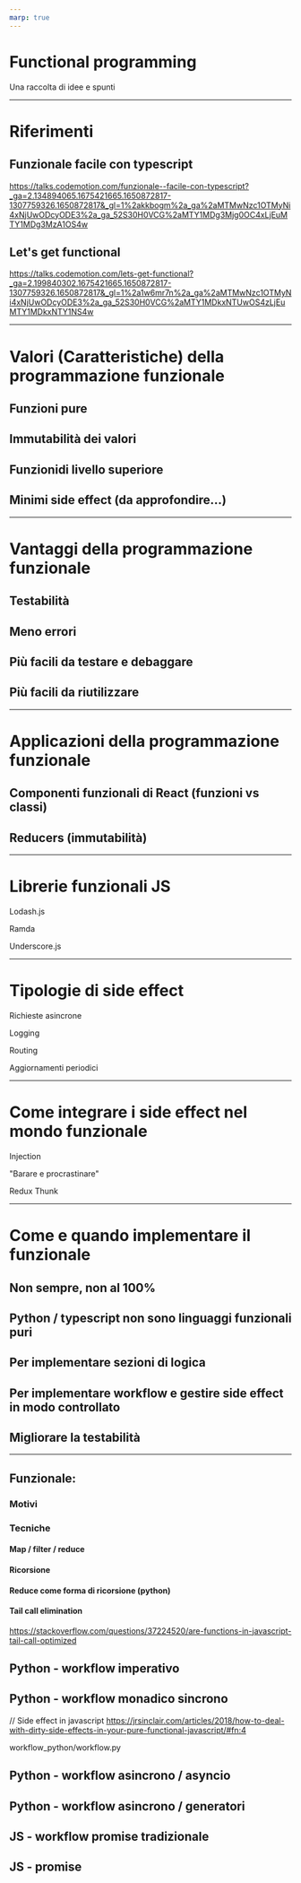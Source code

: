 ```yaml
---
marp: true
---
```


# Functional programming

Una raccolta di idee e spunti

---

# Riferimenti

## Funzionale facile con typescript

https://talks.codemotion.com/funzionale--facile-con-typescript?_ga=2.134894065.1675421665.1650872817-1307759326.1650872817&_gl=1%2akkbogm%2a_ga%2aMTMwNzc1OTMyNi4xNjUwODcyODE3%2a_ga_52S30H0VCG%2aMTY1MDg3Mjg0OC4xLjEuMTY1MDg3MzA1OS4w

## Let's get functional
https://talks.codemotion.com/lets-get-functional?_ga=2.199840302.1675421665.1650872817-1307759326.1650872817&_gl=1%2a1w6mr7n%2a_ga%2aMTMwNzc1OTMyNi4xNjUwODcyODE3%2a_ga_52S30H0VCG%2aMTY1MDkxNTUwOS4zLjEuMTY1MDkxNTY1NS4w

---

# Valori (Caratteristiche) della programmazione funzionale

## Funzioni pure

## Immutabilità dei valori

## Funzionidi livello superiore

## Minimi side effect (da approfondire...)

---

# Vantaggi della programmazione funzionale

## Testabilità

## Meno errori

## Più facili da testare e debaggare

## Più facili da riutilizzare

---

# Applicazioni della programmazione funzionale

## Componenti funzionali di React (funzioni vs classi)

## Reducers (immutabilità)

---

# Librerie funzionali JS

Lodash.js

Ramda

Underscore.js

---

# Tipologie di side effect

Richieste asincrone

Logging

Routing

Aggiornamenti periodici

---

# Come integrare i side effect nel mondo funzionale

Injection

"Barare e procrastinare"

Redux Thunk


---
# Come e quando implementare il funzionale

## Non sempre, non al 100%
## Python / typescript non sono linguaggi funzionali puri
## Per implementare sezioni di logica
## Per implementare workflow e gestire side effect in modo controllato
## Migliorare la testabilità
---
## Funzionale:

### Motivi

### Tecniche
#### Map / filter / reduce

#### Ricorsione
#### Reduce come forma di ricorsione (python)

#### Tail call elimination
https://stackoverflow.com/questions/37224520/are-functions-in-javascript-tail-call-optimized
## Python - workflow imperativo


## Python - workflow monadico sincrono

// Side effect in javascript
https://jrsinclair.com/articles/2018/how-to-deal-with-dirty-side-effects-in-your-pure-functional-javascript/#fn:4

workflow_python/workflow.py
## Python - workflow asincrono / asyncio


## Python - workflow asincrono / generatori


## JS - workflow promise tradizionale


## JS - promise


